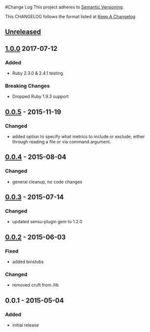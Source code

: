 #Change Log
This project adheres to [Semantic Versioning](http://semver.org/).

This CHANGELOG follows the format listed at [Keep A Changelog](http://keepachangelog.com/)

## [Unreleased]

## [1.0.0] 2017-07-12
### Added
- Ruby 2.3.0 & 2.4.1 testing

### Breaking Changes
- Dropped Ruby 1.9.3 support

## [0.0.5] - 2015-11-19
### Changed
- added option to specify what metrics to include or exclude,
  either through reading a file or via command argument.

## [0.0.4] - 2015-08-04
### Changed
- general cleanup, no code changes

## [0.0.3] - 2015-07-14
### Changed
- updated sensu-plugin gem to 1.2.0

## [0.0.2] - 2015-06-03
### Fixed
- added binstubs

### Changed
- removed cruft from /lib

## 0.0.1 - 2015-05-04
### Added
- initial release

[Unreleased]: https://github.com/sensu-plugins/sensu-plugins-riak/compare/1.0.0...HEAD
[1.0.0]: https://github.com/sensu-plugins/sensu-plugins-riak/compare/0.0.5...1.0.0
[0.0.5]: https://github.com/sensu-plugins/sensu-plugins-riak/compare/0.0.4...0.0.5
[0.0.4]: https://github.com/sensu-plugins/sensu-plugins-riak/compare/0.0.3...0.0.4
[0.0.3]: https://github.com/sensu-plugins/sensu-plugins-riak/compare/0.0.2...0.0.3
[0.0.2]: https://github.com/sensu-plugins/sensu-plugins-riak/compare/0.0.1...0.0.2
